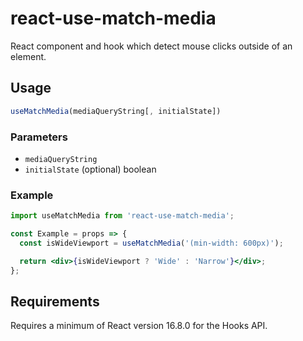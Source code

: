 # react-use-match-media

React component and hook which detect mouse clicks outside of an element.

## Usage

```jsx
useMatchMedia(mediaQueryString[, initialState])
```

### Parameters

- `mediaQueryString` 
- `initialState` (optional) boolean

### Example

```jsx
import useMatchMedia from 'react-use-match-media';

const Example = props => {
  const isWideViewport = useMatchMedia('(min-width: 600px)');

  return <div>{isWideViewport ? 'Wide' : 'Narrow'}</div>;
};
```

## Requirements

Requires a minimum of React version 16.8.0 for the Hooks API.
